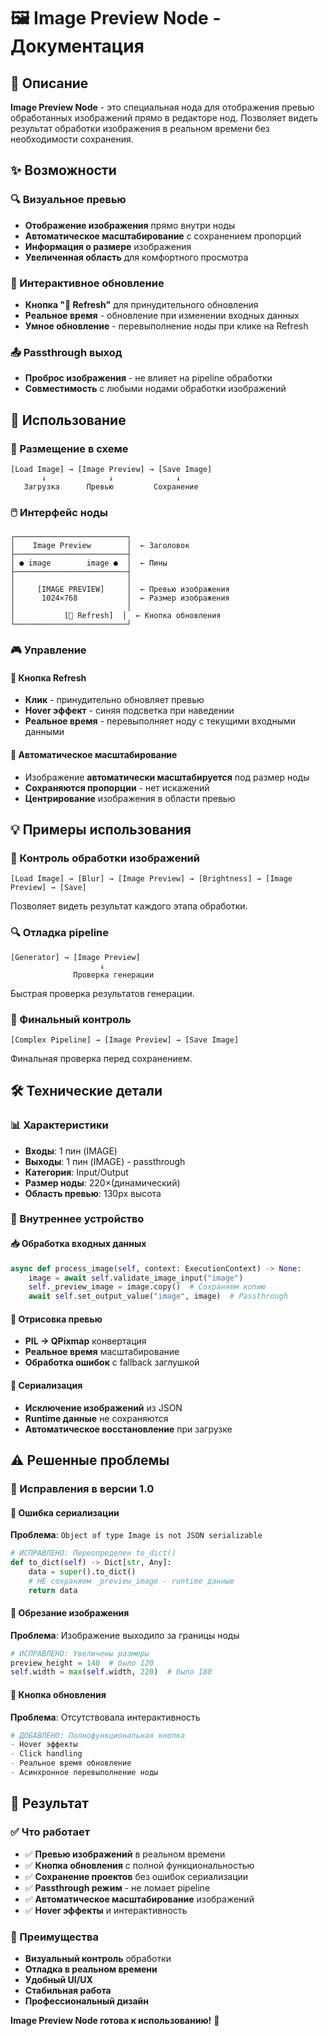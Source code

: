# 🖼️ Image Preview Node - Документация

## 🎯 Описание

**Image Preview Node** - это специальная нода для отображения превью обработанных изображений прямо в редакторе нод. Позволяет видеть результат обработки изображения в реальном времени без необходимости сохранения.

## ✨ Возможности

### 🔍 Визуальное превью
- **Отображение изображения** прямо внутри ноды
- **Автоматическое масштабирование** с сохранением пропорций  
- **Информация о размере** изображения
- **Увеличенная область** для комфортного просмотра

### 🔄 Интерактивное обновление
- **Кнопка "🔄 Refresh"** для принудительного обновления
- **Реальное время** - обновление при изменении входных данных
- **Умное обновление** - перевыполнение ноды при клике на Refresh

### 📤 Passthrough выход
- **Проброс изображения** - не влияет на pipeline обработки
- **Совместимость** с любыми нодами обработки изображений

## 🔧 Использование

### 📍 Размещение в схеме
```
[Load Image] → [Image Preview] → [Save Image]
       ↓              ↓              ↓
   Загрузка      Превью         Сохранение
```

### 🖱️ Интерфейс ноды

```
┌─────────────────────────┐
│    Image Preview        │  ← Заголовок
├─────────────────────────┤
│ ● image        image ●  │  ← Пины
├─────────────────────────┤
│                         │
│     [IMAGE PREVIEW]     │  ← Превью изображения
│      1024×768           │  ← Размер изображения
│                         │
│           [🔄 Refresh]  │  ← Кнопка обновления
└─────────────────────────┘
```

### 🎮 Управление

#### 🔄 Кнопка Refresh
- **Клик** - принудительно обновляет превью
- **Hover эффект** - синяя подсветка при наведении
- **Реальное время** - перевыполняет ноду с текущими входными данными

#### 📏 Автоматическое масштабирование
- Изображение **автоматически масштабируется** под размер ноды
- **Сохраняются пропорции** - нет искажений
- **Центрирование** изображения в области превью

## 💡 Примеры использования

### 🎨 Контроль обработки изображений
```
[Load Image] → [Blur] → [Image Preview] → [Brightness] → [Image Preview] → [Save]
```
Позволяет видеть результат каждого этапа обработки.

### 🔍 Отладка pipeline
```
[Generator] → [Image Preview]
                    ↓
              Проверка генерации
```
Быстрая проверка результатов генерации.

### 🎯 Финальный контроль
```
[Complex Pipeline] → [Image Preview] → [Save Image]
```
Финальная проверка перед сохранением.

## 🛠️ Технические детали

### 📊 Характеристики
- **Входы**: 1 пин (IMAGE) 
- **Выходы**: 1 пин (IMAGE) - passthrough
- **Категория**: Input/Output
- **Размер ноды**: 220×(динамический)
- **Область превью**: 130px высота

### 🔧 Внутреннее устройство

#### 📥 Обработка входных данных
```python
async def process_image(self, context: ExecutionContext) -> None:
    image = await self.validate_image_input("image")
    self._preview_image = image.copy()  # Сохраняем копию
    await self.set_output_value("image", image)  # Passthrough
```

#### 🎨 Отрисовка превью
- **PIL → QPixmap** конвертация
- **Реальное время** масштабирование
- **Обработка ошибок** с fallback заглушкой

#### 💾 Сериализация
- **Исключение изображений** из JSON
- **Runtime данные** не сохраняются
- **Автоматическое восстановление** при загрузке

## ⚠️ Решенные проблемы

### 🔧 Исправления в версии 1.0

#### 🚫 Ошибка сериализации
**Проблема**: `Object of type Image is not JSON serializable`
```python
# ИСПРАВЛЕНО: Переопределен to_dict()
def to_dict(self) -> Dict[str, Any]:
    data = super().to_dict()
    # НЕ сохраняем _preview_image - runtime данные
    return data
```

#### 📏 Обрезание изображения  
**Проблема**: Изображение выходило за границы ноды
```python
# ИСПРАВЛЕНО: Увеличены размеры
preview_height = 140  # было 120
self.width = max(self.width, 220)  # было 180
```

#### 🔄 Кнопка обновления
**Проблема**: Отсутствовала интерактивность
```python
# ДОБАВЛЕНО: Полнофункциональная кнопка
- Hover эффекты
- Click handling  
- Реальное время обновление
- Асинхронное перевыполнение ноды
```

## 🎉 Результат

### ✅ Что работает
- ✅ **Превью изображений** в реальном времени
- ✅ **Кнопка обновления** с полной функциональностью  
- ✅ **Сохранение проектов** без ошибок сериализации
- ✅ **Passthrough режим** - не ломает pipeline
- ✅ **Автоматическое масштабирование** изображений
- ✅ **Hover эффекты** и интерактивность

### 🚀 Преимущества
- **Визуальный контроль** обработки
- **Отладка в реальном времени**
- **Удобный UI/UX**
- **Стабильная работа**
- **Профессиональный дизайн**

**Image Preview Node готова к использованию!** 🎯